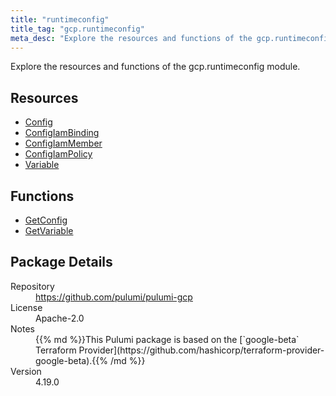 ```yaml
---
title: "runtimeconfig"
title_tag: "gcp.runtimeconfig"
meta_desc: "Explore the resources and functions of the gcp.runtimeconfig module."
---
```


<!-- WARNING: this file was generated by Pulumi Docs Generator. -->
<!-- Do not edit by hand unless you're certain you know what you are doing! -->

Explore the resources and functions of the gcp.runtimeconfig module.

<h2 id="resources">Resources</h2>
<ul class="api">
    <li><a href="config" title="Config"><span class="symbol resource"></span>Config</a></li>
    <li><a href="configiambinding" title="ConfigIamBinding"><span class="symbol resource"></span>ConfigIamBinding</a></li>
    <li><a href="configiammember" title="ConfigIamMember"><span class="symbol resource"></span>ConfigIamMember</a></li>
    <li><a href="configiampolicy" title="ConfigIamPolicy"><span class="symbol resource"></span>ConfigIamPolicy</a></li>
    <li><a href="variable" title="Variable"><span class="symbol resource"></span>Variable</a></li>
</ul>

<h2 id="functions">Functions</h2>
<ul class="api">
    <li><a href="getconfig" title="GetConfig"><span class="symbol function"></span>GetConfig</a></li>
    <li><a href="getvariable" title="GetVariable"><span class="symbol function"></span>GetVariable</a></li>
</ul>

<h2 id="package-details">Package Details</h2>
<dl class="package-details">
	<dt>Repository</dt>
	<dd><a href="https://github.com/pulumi/pulumi-gcp">https://github.com/pulumi/pulumi-gcp</a></dd>
	<dt>License</dt>
	<dd>Apache-2.0</dd>
	<dt>Notes</dt>
	<dd>{{% md %}}This Pulumi package is based on the [`google-beta` Terraform Provider](https://github.com/hashicorp/terraform-provider-google-beta).{{% /md %}}</dd>
	<dt>Version</dt>
	<dd>4.19.0</dd>
</dl>

